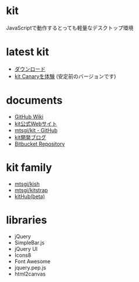# kit
JavaScriptで動作するとっても軽量なデスクトップ環境

# latest kit
* [ダウンロード](https://github.com/mtsgi/kit/releases)
* [kit Canaryを体験](https://mtsgi.github.io/kit/) (安定前のバージョンです)

# documents
* [GitHub Wiki](https://github.com/mtsgi/kit/wiki)
* [kit公式Webサイト](http://web.kitit.ml/)
* [mtsgi/kit - GitHub](https://github.com/mtsgi/kit)
* [kit開発ブログ](https://kitdev.home.blog/)
* [Bitbucket Repository](https://bitbucket.org/y-/kit/)

# kit family
* [mtsgi/kish](https://github.com/mtsgi/kish)
* [mtsgi/kitstrap](https://github.com/mtsgi/kitstrap)
* [kitHub(beta)](https://kithub-beta.herokuapp.com/)

# libraries
* jQuery
* SimpleBar.js
* jQuery UI
* Icons8
* Font Awesome
* jquery.pep.js
* html2canvas
